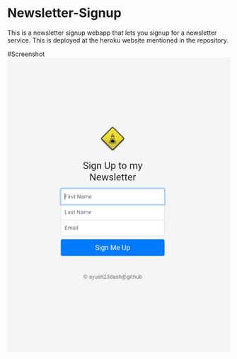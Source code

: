 # Newsletter-Signup
This is a newsletter signup webapp that lets you signup for a newsletter service.
This is deployed at the heroku website mentioned in the repository.

#Screenshot
![Screenshot](public/images/Screenshot_20191122-092456.jpg)
